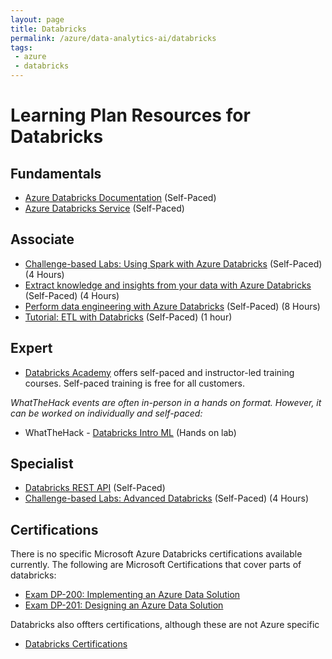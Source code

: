 ```yaml
---
layout: page
title: Databricks
permalink: /azure/data-analytics-ai/databricks
tags: 
 - azure
 - databricks
---
```



# Learning Plan Resources for Databricks

## Fundamentals

* [Azure Databricks Documentation](https://docs.microsoft.com/en-us/azure/azure-databricks/) (Self-Paced)
* [Azure Databricks Service](https://azure.microsoft.com/en-us/services/databricks/) (Self-Paced)

## Associate

* [Challenge-based Labs: Using Spark with Azure Databricks](https://github.com/microsoft/WhatTheHack/tree/master/008-DatabricksIntroML) (Self-Paced) (4 Hours)
* [Extract knowledge and insights from your data with Azure Databricks](https://docs.microsoft.com/en-us/learn/paths/data-science/) (Self-Paced) (4 Hours)
* [Perform data engineering with Azure Databricks](https://docs.microsoft.com/en-us/learn/paths/data-engineering-with-databricks/) (Self-Paced) (8 Hours)
* [Tutorial: ETL with Databricks](https://docs.microsoft.com/en-us/azure/databricks/scenarios/databricks-extract-load-sql-data-warehouse) (Self-Paced) (1 hour)

## Expert
* [Databricks Academy](https://academy.databricks.com/) offers self-paced and instructor-led training courses. Self-paced training is free for all customers.

_WhatTheHack events are often in-person in a hands on format. However, it can be worked on individually and self-paced:_
* WhatTheHack - [Databricks Intro ML](https://github.com/microsoft/WhatTheHack/tree/master/008-DatabricksIntroML) (Hands on lab)

## Specialist

* [Databricks REST API](https://docs.microsoft.com/en-us/azure/databricks/dev-tools/api/) (Self-Paced)
* [Challenge-based Labs: Advanced Databricks](https://github.com/annedroid/Ready2019_AA_AI319) (Self-Paced) (4 Hours)

## Certifications
There is no specific Microsoft Azure Databricks certifications available currently. The following are Microsoft Certifications that cover parts of databricks:
* [Exam DP-200: Implementing an Azure Data Solution](https://docs.microsoft.com/en-us/learn/certifications/exams/dp-200)
* [Exam DP-201: Designing an Azure Data Solution](https://docs.microsoft.com/en-us/learn/certifications/exams/dp-201)

Databricks also offters certifications, although these are not Azure specific
* [Databricks Certifications](https://academy.databricks.com/category/certifications)
